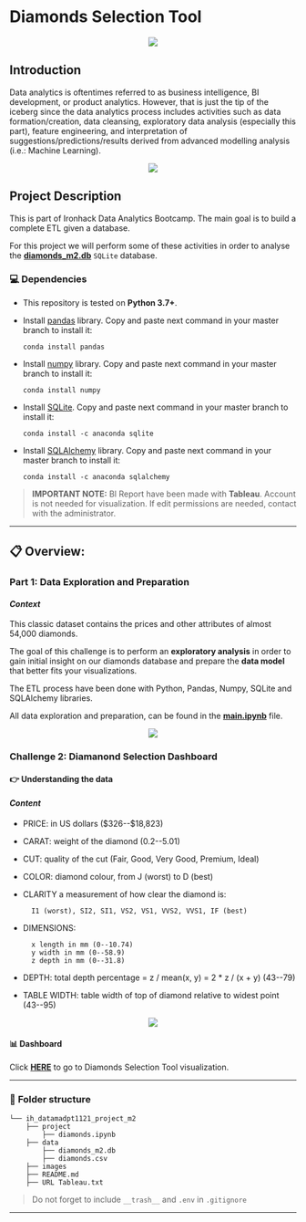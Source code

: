 # __Diamonds Selection Tool__

<p align="center"><img src="https://c.tenor.com/Ay4jVLEIo2oAAAAC/diamonds-sparkle.gif"></p>



## **Introduction**

Data analytics is oftentimes referred to as business intelligence, BI development, or product analytics. However, that is just the tip of the iceberg since the data analytics process includes activities such as data formation/creation, data cleansing, exploratory data analysis (especially this part), feature engineering, and interpretation of suggestions/predictions/results derived from advanced modelling analysis (i.e.: Machine Learning).


<p align="center"><img src="https://www.era-environmental.com/hs-fs/hubfs/ETL-era-environmetal-management.png?width=566&name=ETL-era-environmetal-management.png"></p>



## **Project Description**
This is part of Ironhack Data Analytics Bootcamp. The main goal is to build a complete ETL given a database.

For this project we will perform some of these activities in order to analyse the [__diamonds_m2.db__](https://github.com/ivanrepi/data_visualization_project_m2/blob/master/db/diamonds_m2.db) `SQLite` database.


### :computer: **Dependencies**

- This repository is tested on **Python 3.7+**.

- Install [pandas](https://pandas.pydata.org/docs/user_guide/index.html) library. Copy and paste next command in your master branch to install it:
    ```
    conda install pandas
    ```
- Install [numpy](https://numpy.org/doc/stable/) library. Copy and paste next command in your master branch to install it:
    ```
    conda install numpy
    ```
- Install [SQLite](https://www.sqlite.org/index.html). Copy and paste next command in your master branch to install it:
    ```
    conda install -c anaconda sqlite
    ```
- Install [SQLAlchemy](https://www.sqlalchemy.org/library.html) library. Copy and paste next command in your master branch to install it:
    ```
    conda install -c anaconda sqlalchemy
    ```

> __IMPORTANT NOTE:__ BI Report have been made with __Tableau__. Account is not needed for visualization. If edit permissions are needed, contact with the administrator.

---

## :clipboard: **Overview:**


### **Part 1: Data Exploration and Preparation**

#### _Context_
This classic dataset contains the prices and other attributes of almost 54,000 diamonds. 

The goal of this challenge is to perform an __exploratory analysis__ in order to gain initial insight on our diamonds database and prepare the __data model__ that better fits your visualizations. 

The ETL process have been done with Python, Pandas, Numpy, SQLite and SQLAlchemy libraries.

All data exploration and preparation, can be found in the [__main.ipynb__](https://github.com/ivanrepi/data_visualization_project_m2/blob/master/db/main.ipynb) file.

<p align="center"><img src="https://www.datasciencecentral.com/wp-content/uploads/2021/10/2808308206.jpeg"></p>





### **Challenge 2: Diamanond Selection Dashboard**

#### :point_right: **Understanding the data**


#### _Content_
- PRICE: in US dollars (\$326--\$18,823)

- CARAT: weight of the diamond (0.2--5.01)

- CUT: quality of the cut (Fair, Good, Very Good, Premium, Ideal)

- COLOR: diamond colour, from J (worst) to D (best)

- CLARITY a measurement of how clear the diamond is:

        I1 (worst), SI2, SI1, VS2, VS1, VVS2, VVS1, IF (best)

- DIMENSIONS: 

        x length in mm (0--10.74)
        y width in mm (0--58.9)
        z depth in mm (0--31.8)

- DEPTH: total depth percentage = z / mean(x, y) = 2 * z / (x + y) (43--79)

- TABLE WIDTH: table width of top of diamond relative to widest point (43--95)

<p align="center"><img src="https://media1.giphy.com/media/G1ifnX4d5tYFACktp9/giphy.gif?cid=ecf05e47q64hy96srwoigwl4heg1mht7nlfzast7g861hauq&rid=giphy.gif&ct=g"></p>



#### :bar_chart: **Dashboard**


Click [__HERE__](https://public.tableau.com/app/profile/ivan.repilado/viz/diamonds_selection/Diamondsselection?publish=yes) to go to Diamonds Selection Tool visualization.


---


### :file_folder: **Folder structure**

```
└── ih_datamadpt1121_project_m2
    ├── project
        ├── diamonds.ipynb
    ├── data
        ├── diamonds_m2.db
        ├── diamonds.csv
    ├── images
    ├── README.md
    ├── URL Tableau.txt
```

> Do not forget to include `__trash__` and `.env` in `.gitignore` 
&nbsp;
---